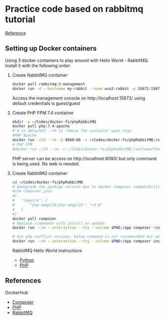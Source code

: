 # Practice code based on rabbitmq tutorial
[Reference](https://www.rabbitmq.com/tutorials/tutorial-one-python.html)


## Setting up Docker containers
Using 3 docker containers to play around with Hello World - RabbitMQ. Install it with the following order:

1. Create RabbitMQ container
    ```bash
    docker pull rabbitmq:3-management
    docker run -d --hostname my-rabbit --name wso2-rabbit -p 15672:15672 -p 5672:5672 rabbitmq:3-management
    ```
    Access the management console on http://localhost:15672/ using default credentials is guest/guest

2. Create PHP FPM 7.4 container
    ```bash
    mkdir -p ~/Codes/docker-fs/phpRabbitMQ
    docker pull php:7.4-apache
    #-d is detached --rm is remove the container upon stop
    #PHP Apache
    docker run -itd --rm -p 8080:80 -v ~/Codes/docker-fs/phpRabbitMQ:/var/www/html --name phpRabbitMQ php:7.4-apache
    # PHP FPM
    #docker run -itd --rm -v ~/Codes/docker-fs/phpRabbitMQ:/var/www/html --name phpRabbitMQ php:7.4-fpm-buster
    ```
    PHP server can be access on http://localhost:8080/ but only command is being used. No web is needed.

3. Create RabbitMQ container 
    
    ```bash
    cd ~/Codes/docker-fs/phpRabbitMQ
	# downgrade the package version due to docker composer compatibility issue
	#vim composer.json
	#{
	#	"require": {
	#		"php-amqplib/php-amqplib": "=3.0"
	#	}
	#}
	docker pull composer
	# Replace <command> with install or update 
	docker run --rm --interactive --tty --volume $PWD:/app composer <command>
	
	# due php conflict version, below command is not recommended but we do it just a quick way to make it up and running
	docker run --rm --interactive --tty --volume $PWD:/app composer install --ignore-platform-reqs --no-scripts
    ```

    RabbitMQ Hello World instructions
    * [Python](pyRabbitMQ/Readme.md)
    * [PHP](phpRabbitMQ/Readme.md)


## References

DockerHub
+ [Composer](https://hub.docker.com/_/composer)
+ [PHP](https://hub.docker.com/_/php)
+ [RabbitMQ](https://hub.docker.com/_/rabbitmq)
